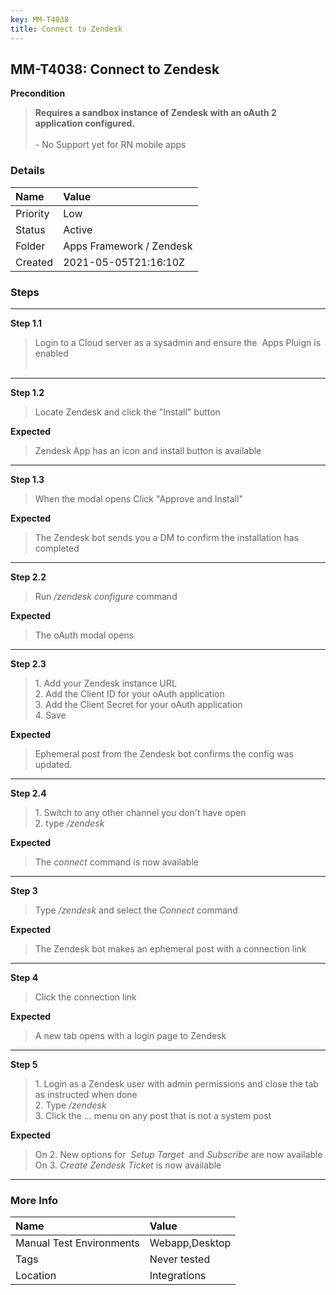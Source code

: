 ```yaml
---
key: MM-T4038
title: Connect to Zendesk
---
```


## MM-T4038: Connect to Zendesk

**Precondition**

> <article><strong>Requires a sandbox instance of Zendesk with an oAuth 2 application configured.</strong> <br><br>- No Support yet for RN mobile apps</article>

### Details

| Name     | Value                    |
| :------- | :----------------------- |
| Priority | Low                      |
| Status   | Active                   |
| Folder   | Apps Framework / Zendesk |
| Created  | 2021-05-05T21:16:10Z     |

### Steps

<hr/>

**Step 1.1**

> <article>Login to a Cloud server as a sysadmin and ensure the  Apps Pluign is enabled<br /><br /></article>

<hr/>

**Step 1.2**

> <article>Locate Zendesk and click the "Install" button </article>

**Expected**

> <article>Zendesk App has an icon and install button is available </article>

<hr/>

**Step 1.3**

> <article>When the modal opens Click "Approve and Install" </article>

**Expected**

> <article>The Zendesk bot sends you a DM to confirm the installation has completed</article>

<hr/>

**Step 2.2**

> <article>Run <em>/zendesk configure</em> command</article>

**Expected**

> <article>The oAuth modal opens</article>

<hr/>

**Step 2.3**

> <article>1. Add your Zendesk instance URL<br>2. Add the Client ID for your oAuth application<br>3. Add the Client Secret for your oAuth application<br>4. Save</article>

**Expected**

> <article>Ephemeral post from the Zendesk bot confirms the config was updated.</article>

<hr/>

**Step 2.4**

> <article>1. Switch to any other channel you don't have open<br>2.  type&nbsp;<em>/zendesk&nbsp;</em></article>

**Expected**

> <article>The <em>connect&nbsp;</em>command is now available</article>

<hr/>

**Step 3**

> <article>Type <em>/zendesk </em>and select the <em>Connect</em> command</article>

**Expected**

> <article>The Zendesk bot makes an ephemeral post with a connection link</article>

<hr/>

**Step 4**

> <article>Click the connection link</article>

**Expected**

> <article>A new tab opens with a login page to Zendesk&nbsp;</article>

<hr/>

**Step 5**

> <article>1. Login as a Zendesk user with admin permissions and close the tab as instructed when done<br>2. Type <em>/zendesk</em><em><br></em>3. Click the ... menu on any post that is not a system post<em>&nbsp;</em></article>

**Expected**

> <article>On 2. New options for &nbsp;<em>Setup Target</em>&nbsp; and <em>Subscribe&nbsp;</em>are now available<br>On 3. <em>Create Zendesk Ticket </em>is now available</article>

<hr/>

### More Info

| Name                     | Value          |
| :----------------------- | :------------- |
| Manual Test Environments | Webapp,Desktop |
| Tags                     | Never tested   |
| Location                 | Integrations   |

